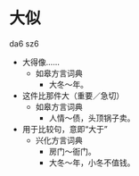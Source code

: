 



# 大似
da6 sz6
+ 大得像……
  * 如皋方言词典
    - 大冬～年。
+ 这件比那件大（重要／急切）
  * 如皋方言词典
    - 人情～债，头顶锅子卖。
+ 用于比较句，意即“大于”
  * 兴化方言词典
    - 房门～衙门。
    - 大冬～年，小冬不值钱。
